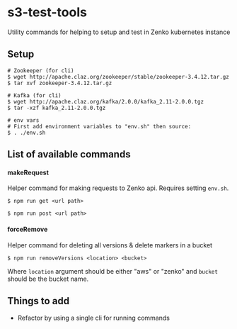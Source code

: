 # s3-test-tools

Utility commands for helping to setup and test in Zenko kubernetes instance

## Setup

```
# Zookeeper (for cli)
$ wget http://apache.claz.org/zookeeper/stable/zookeeper-3.4.12.tar.gz
$ tar xvf zookeeper-3.4.12.tar.gz

# Kafka (for cli)
$ wget http://apache.claz.org/kafka/2.0.0/kafka_2.11-2.0.0.tgz
$ tar -xzf kafka_2.11-2.0.0.tgz

# env vars
# First add environment variables to "env.sh" then source:
$ . ./env.sh
```

## List of available commands

#### makeRequest

Helper command for making requests to Zenko api. Requires setting `env.sh`.

`$ npm run get <url path>`

`$ npm run post <url path>`

#### forceRemove

Helper command for deleting all versions & delete markers in a bucket

`$ npm run removeVersions <location> <bucket>`

Where `location` argument should be either "aws" or "zenko" and `bucket` should
be the bucket name.


## Things to add

- Refactor by using a single cli for running commands
